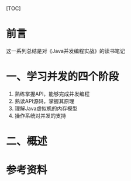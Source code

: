 [TOC]





# 前言

这一系列总结是对《Java并发编程实战》的读书笔记



# 一、学习并发的四个阶段

1. 熟练掌握API，能够完成并发编程
2. 熟读API源码，掌握其原理
3. 理解Java虚拟机的内存模型
4. 操作系统对并发的支持



# 二、概述













# 参考资料